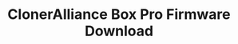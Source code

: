 ---
title: ClonerAlliance Box Pro Firmware Download
name: ClonerAlliance Box Pro Firmware
metaItems:
  - name: description
    content: ClonerAlliance Box Pro Firmware Download
  - name: keywords
    content: cloneralliance, video, recorder, capture, hdmi, software, 4k, live stream
breadcrumb: Example
layout: primary
jumbotronAreasDownloadTop:
  - name: Firmware Download
    template: overlay
    overlayBody: # template 样式为 overlay 时有效 , 设置内容区样式
      template: half
      postion: down
      height: 60 #单位是百分比      
    imageUrl: download_firmware_banner.jpg
    height: 500
    title: CLONERALLIANCE BOX PRO <br>FIRMWARE DOWNLOAD
    additionClass: text-center
    bgStyle:
      color: dark
howToUpgrade:
  imageUrl: ca-998p_firmware_banner.png
  kbUrl: hdmicloner-box-pro-faq/technical-faq/how-to-upgrade-the-firmware-of-hdml-cloner-box-pro
firmwareBlock:
  title: ClonerAlliance Box Pro Firmware
  buttonText:
  productModel: CA-998P
  buildVersionHelp:
    imageUrl: buildversion-osd-menu.jpg
  lists:
    - title: S/N:DPXXXXXXXX
      firmwareVersion: '1.40'
      buildVersion: 20190302.60K
      size: 2.82 MB 
      imageUrl: ca-998p_sn_dpxxxxxxxx.jpg   
      checkboxStatus: false   
      description:
        - Fixed one bug that could cause the product to crash. All the products with S/N:DPxxxxxx are recommended to upgrade to this version.
      downloadUrl: firmware/HCBP/hcpro-firmware-v1.40.zip
    - title: S/N:CPXXXXXXXX or SN:596998****************
      firmwareVersion: '1.35'
      buildVersion: 20170227.60K
      size: 4.04 MB
      imageUrl: ca-998p_sn_cpxxxxxxxx.jpg 
      checkboxStatus: false  
      description:
        - Displays the message prompt more regularly when there is no signal input from some devices.
      downloadUrl: firmware/HCBP/hcpro-firmware-v1.35.zip    
---